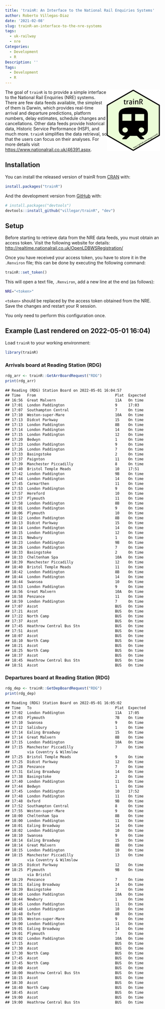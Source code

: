 ```yaml
---
title: 'trainR: An Interface to the National Rail Enquiries Systems'
author: Roberto Villegas-Diaz
date: '2021-02-08'
slug: trainR-an-interface-to-the-nre-systems
tags:
  - uk-railway
  - nre
Categories:
  - Development
  - R
Description: ''
Tags:
  - Development
  - R
---
```


<img src="https://raw.githubusercontent.com/villegar/trainR/main/inst/images/logo.png" alt="logo" align="right" height=200px/>

The goal of `trainR` is to provide a simple interface to the 
National Rail Enquiries (NRE) systems. There are few data feeds 
available, the simplest of them is Darwin, which provides real-time 
arrival and departure predictions, platform numbers, delay estimates, 
schedule changes and cancellations. Other data feeds provide historical 
data, Historic Service Performance (HSP), and much more. `trainR` 
simplifies the data retrieval, so that the users can focus on their 
analyses. For more details visit 
https://www.nationalrail.co.uk/46391.aspx.

## Installation

You can install the released version of trainR from [CRAN](https://CRAN.R-project.org) with:

``` r
install.packages("trainR")
```

And the development version from [GitHub](https://github.com/) with:

``` r
# install.packages("devtools")
devtools::install_github("villegar/trainR", "dev")
```

## Setup
Before starting to retrieve data from the NRE data feeds, you must obtain an access token. 
Visit the following website for details: http://realtime.nationalrail.co.uk/OpenLDBWSRegistration/

Once you have received your access token, you have to store it in the `.Renviron` file; this can be 
done by executing the following command:


```r
trainR::set_token()
```

This will open a text file, `.Renviron`, add a new line at the end (as follows):

```bash
NRE="<token>"
```

`<token>` should be replaced by the access token obtained from the NRE. Save the changes and restart 
your R session.

You only need to perform this configuration once.

## Example (Last rendered on 2022-05-01 16:04)

Load `trainR` to your working environment:

```r
library(trainR)
```

### Arrivals board at Reading Station (RDG)


```r
rdg_arr <- trainR::GetArrBoardRequest("RDG")
print(rdg_arr)
```

```
## Reading (RDG) Station Board on 2022-05-01 16:04:57
## Time   From                                    Plat  Expected
## 16:56  Great Malvern                           11A   On time
## 17:01  London Paddington                       9     17:03
## 17:07  Southampton Central                     7     On time
## 17:10  Weston-super-Mare                       10A   On time
## 17:13  Didcot Parkway                          15    On time
## 17:13  London Paddington                       8B    On time
## 17:14  London Paddington                       14    On time
## 17:15  London Paddington                       12    On time
## 17:20  Bedwyn                                  1     On time
## 17:23  London Paddington                       9     On time
## 17:26  London Paddington                       7     On time
## 17:33  Basingstoke                             2     On time
## 17:37  Paignton                                11    On time
## 17:39  Manchester Piccadilly                   8     On time
## 17:40  Bristol Temple Meads                    10    17:51
## 17:42  London Paddington                       9B    On time
## 17:44  London Paddington                       14    On time
## 17:45  Carmarthen                              11    On time
## 17:53  London Paddington                       9     On time
## 17:57  Hereford                                10    On time
## 17:57  Plymouth                                11    On time
## 17:58  London Paddington                       8B    On time
## 18:01  London Paddington                       9     On time
## 18:06  Plymouth                                10    On time
## 18:12  London Paddington                       8B    On time
## 18:13  Didcot Parkway                          15    On time
## 18:14  London Paddington                       14    On time
## 18:15  London Paddington                       12    On time
## 18:21  Newbury                                 1     On time
## 18:23  London Paddington                       9B    On time
## 18:26  London Paddington                       7     On time
## 18:33  Basingstoke                             2     On time
## 18:33  Cheltenham Spa                          10A   On time
## 18:39  Manchester Piccadilly                   12    On time
## 18:40  Bristol Temple Meads                    11    On time
## 18:42  London Paddington                       8B    On time
## 18:44  London Paddington                       14    On time
## 18:44  Swansea                                 10    On time
## 18:53  London Paddington                       9     On time
## 18:56  Great Malvern                           10A   On time
## 18:58  Penzance                                11    On time
## 18:59  London Paddington                       7     On time
## 17:07  Ascot                                   BUS   On time
## 17:21  Ascot                                   BUS   On time
## 17:22  North Camp                              BUS   On time
## 17:37  Ascot                                   BUS   On time
## 17:45  Heathrow Central Bus Stn                BUS   On time
## 17:51  Ascot                                   BUS   On time
## 18:07  Ascot                                   BUS   On time
## 18:10  North Camp                              BUS   On time
## 18:21  Ascot                                   BUS   On time
## 18:25  North Camp                              BUS   On time
## 18:37  Ascot                                   BUS   On time
## 18:45  Heathrow Central Bus Stn                BUS   On time
## 18:51  Ascot                                   BUS   On time
```

### Departures board at Reading Station (RDG)


```r
rdg_dep <- trainR::GetDepBoardRequest("RDG")
print(rdg_dep)
```

```
## Reading (RDG) Station Board on 2022-05-01 16:05:02
## Time   To                                      Plat  Expected
## 17:02  London Paddington                       11A   17:05
## 17:03  Plymouth                                7B    On time
## 17:10  Swansea                                 9     On time
## 17:12  Salisbury                               1     On time
## 17:14  Ealing Broadway                         15    On time
## 17:14  Great Malvern                           8B    On time
## 17:15  London Paddington                       10A   On time
## 17:15  Manchester Piccadilly                   7     On time
##        via Coventry & Wilmslow                 
## 17:25  Bristol Temple Meads                    9     On time
## 17:25  Didcot Parkway                          12    On time
## 17:28  Penzance                                7     On time
## 17:31  Ealing Broadway                         14    On time
## 17:38  Basingstoke                             2     On time
## 17:40  London Paddington                       11    On time
## 17:44  Bedwyn                                  1     On time
## 17:45  London Paddington                       10    17:52
## 17:48  London Paddington                       11    On time
## 17:48  Oxford                                  9B    On time
## 17:52  Southampton Central                     8     On time
## 17:55  Weston-super-Mare                       9     On time
## 18:00  Cheltenham Spa                          8B    On time
## 18:00  London Paddington                       11    On time
## 18:01  Ealing Broadway                         14    On time
## 18:02  London Paddington                       10    On time
## 18:10  Swansea                                 9     On time
## 18:14  Ealing Broadway                         15    On time
## 18:14  Great Malvern                           8B    On time
## 18:15  London Paddington                       10    On time
## 18:15  Manchester Piccadilly                   13    On time
##        via Coventry & Wilmslow                 
## 18:25  Didcot Parkway                          12    On time
## 18:25  Plymouth                                9B    On time
##        via Bristol                             
## 18:29  Penzance                                7     On time
## 18:31  Ealing Broadway                         14    On time
## 18:39  Basingstoke                             2     On time
## 18:40  London Paddington                       10A   On time
## 18:44  Newbury                                 1     On time
## 18:45  London Paddington                       11    On time
## 18:48  London Paddington                       10    On time
## 18:48  Oxford                                  8B    On time
## 18:55  Weston-super-Mare                       9     On time
## 19:00  London Paddington                       11    On time
## 19:01  Ealing Broadway                         14    On time
## 19:01  Plymouth                                7     On time
## 19:02  London Paddington                       10A   On time
## 17:15  Ascot                                   BUS   On time
## 17:30  Ascot                                   BUS   On time
## 17:30  North Camp                              BUS   On time
## 17:45  Ascot                                   BUS   On time
## 17:45  North Camp                              BUS   On time
## 18:00  Ascot                                   BUS   On time
## 18:00  Heathrow Central Bus Stn                BUS   On time
## 18:15  Ascot                                   BUS   On time
## 18:30  Ascot                                   BUS   On time
## 18:40  North Camp                              BUS   On time
## 18:45  Ascot                                   BUS   On time
## 19:00  Ascot                                   BUS   On time
## 19:00  Heathrow Central Bus Stn                BUS   On time
```
